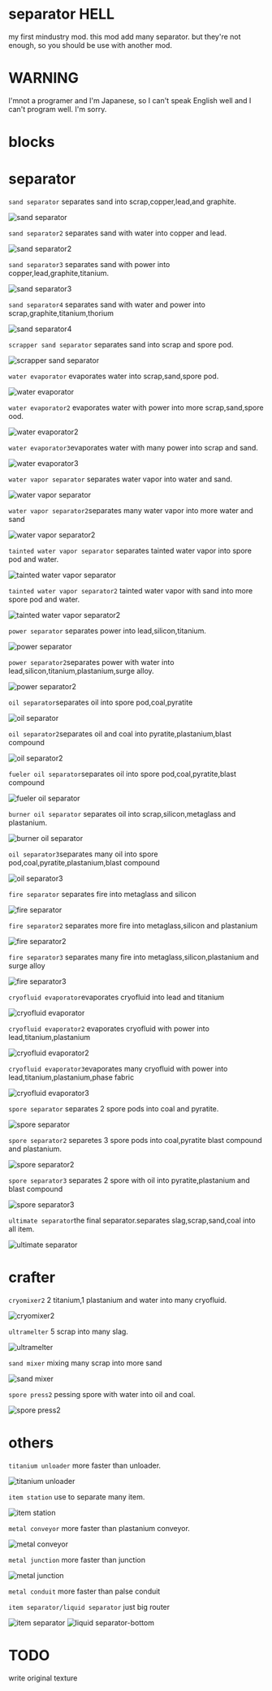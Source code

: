 # separator HELL
my first mindustry mod.
this mod add many separator.
but they're not enough, so you should be use with another mod.
# WARNING
I'mnot a programer and I'm Japanese,
so I can't speak English well and I can't program well.
I'm sorry.

# blocks

# separator

`sand separator`   separates sand into scrap,copper,lead,and graphite.

![sand separator](https://user-images.githubusercontent.com/98581612/156863937-b726604f-301e-437c-9f06-fa4e5f452562.png)

`sand separator2`   separates sand with water into copper and lead.

![sand separator2](https://user-images.githubusercontent.com/98581612/156863958-b6dd3a8c-60c7-4791-bfff-3d462764ebed.png)

`sand separator3`   separates sand with power into copper,lead,graphite,titanium.

![sand separator3](https://user-images.githubusercontent.com/98581612/156863974-793bf5ed-3266-4685-b821-4d756059d31f.png)

`sand separator4`   separates sand with water and power into scrap,graphite,titanium,thorium

![sand separator4](https://user-images.githubusercontent.com/98581612/156863981-d055bdc3-af20-4c86-b656-a2551edf3c2e.png)
 
`scrapper sand separator`   separates sand into scrap and spore pod.

![scrapper sand separator](https://user-images.githubusercontent.com/98581612/156863983-fdf471c7-ff5e-441a-8636-9c5cef3d2ca1.png)
 
`water evaporator`   evaporates water into scrap,sand,spore pod.

![water evaporator](https://user-images.githubusercontent.com/98581612/156864000-e9e26c39-79db-4db9-be3b-3b7e3562f2f5.png)

`water evaporator2`   evaporates water with power into more scrap,sand,spore ood.

![water evaporator2](https://user-images.githubusercontent.com/98581612/156864012-37c846dd-55a4-4575-a961-abdfe78a5dd4.png)

`water evaporator3`evaporates water with many power into scrap and sand.

![water evaporator3](https://user-images.githubusercontent.com/98581612/156864018-89283f47-f1a1-490c-9004-22c5970f7209.png)

`water vapor separator` separates water vapor into water and sand.

![water vapor separator](https://user-images.githubusercontent.com/98581612/157130035-f9facbfd-d0e5-4ec9-b4fa-4b506e134558.png)

`water vapor separator2`separates many water vapor into more water and sand

![water vapor separator2](https://user-images.githubusercontent.com/98581612/157130303-5d9fba01-ead7-422d-b853-4675fce2afca.png)

`tainted water vapor separator` separates tainted water vapor into spore pod and water.

![tainted water vapor separator](https://user-images.githubusercontent.com/98581612/157130489-8d2ebe62-7958-45f7-a4d9-a1e948fde286.png)

`tainted water vapor separator2` tainted water vapor with sand into more spore pod and water.

![tainted water vapor separator2](https://user-images.githubusercontent.com/98581612/157130729-f6caf046-157a-4e8f-a637-e1c6eff875d7.png)

`power separator`   separates power into lead,silicon,titanium.

![power separator](https://user-images.githubusercontent.com/98581612/156864023-9407d170-eb66-4ede-91f9-36ec623a8e1e.png)

`power separator2`separates power with water into lead,silicon,titanium,plastanium,surge alloy.

![power separator2](https://user-images.githubusercontent.com/98581612/156864028-6c75ddc6-6ac6-4142-950c-5982aa56af6a.png)

`oil separator`separates oil into spore pod,coal,pyratite

![oil separator](https://user-images.githubusercontent.com/98581612/156906211-969a84cc-5f95-409f-8318-46c65a0d0064.png)

`oil separator2`separates oil and coal into pyratite,plastanium,blast compound

![oil separator2](https://user-images.githubusercontent.com/98581612/156906216-88191663-46db-4772-aefe-8d6daa954b55.png)

`fueler oil separator`separates oil into  spore pod,coal,pyratite,blast compound

![fueler oil separator](https://user-images.githubusercontent.com/98581612/156906219-a0e9dda3-7411-4907-9154-56531359ca95.png)

`burner oil separator` separates oil into scrap,silicon,metaglass and plastanium.

![burner oil separator](https://user-images.githubusercontent.com/98581612/158357168-e944d01c-1656-4ee7-8102-a0a4e4270c78.png)

`oil separator3`separates many oil into spore pod,coal,pyratite,plastanium,blast compound

![oil separator3](https://user-images.githubusercontent.com/98581612/156906223-491cf4a5-46d7-4bc1-85e7-0d2b19b5e8b5.png)


`fire separator` separates fire into metaglass and silicon

![fire separator](https://user-images.githubusercontent.com/98581612/158043764-5a7e5ff2-1529-4b9a-808b-7e7108431fb7.png)

`fire separator2` separates more fire into metaglass,silicon and plastanium

![fire separator2](https://user-images.githubusercontent.com/98581612/158043809-554c2466-3698-44c6-aec3-3fe102bae1fc.png)

`fire separator3` separates many fire into metaglass,silicon,plastanium and surge alloy

![fire separator3](https://user-images.githubusercontent.com/98581612/158043842-e30343d1-e6c9-47aa-813b-a6b55cb3e0cc.png)

`cryofluid evaporator`evaporates cryofluid into lead and titanium

![cryofluid evaporator](https://user-images.githubusercontent.com/98581612/156906233-1ac6a9f5-937c-4879-8a27-a9c9e9c9e3e6.png)

`cryofluid evaporator2` evaporates cryofluid with power into lead,titanium,plastanium

![cryofluid evaporator2](https://user-images.githubusercontent.com/98581612/156906238-030d6fc5-0f86-4523-bb64-7eb5a43c2e6f.png)

`cryofluid evaporator3`evaporates many cryofluid with power into lead,titanium,plastanium,phase fabric

![cryofluid evaporator3](https://user-images.githubusercontent.com/98581612/156906241-46670779-7dc1-4225-9fc7-530d57cd3bb2.png)

`spore separator` separates 2 spore pods into coal and pyratite.

![spore separator](https://user-images.githubusercontent.com/98581612/158039475-abbbcddf-1fe4-4245-ae1c-852c41c7d5a8.png)

`spore separator2` separetes 3 spore pods into coal,pyratite blast compound and plastanium.

![spore separator2](https://user-images.githubusercontent.com/98581612/158039515-0df929d2-93c5-497a-9f5b-d3321af493f9.png)

`spore separator3` separates 2 spore with oil into pyratite,plastanium and blast compound

![spore separator3](https://user-images.githubusercontent.com/98581612/158043735-d36e5856-4352-4f4e-a33e-69ef31846eac.png)

`ultimate separator`the final separator.separates slag,scrap,sand,coal into all item.

![ultimate separator](https://user-images.githubusercontent.com/98581612/156945752-08856fd0-18af-4d84-973c-81147e9aa906.png)

# crafter

`cryomixer2`   2 titanium,1 plastanium and water into many cryofluid.

![cryomixer2](https://user-images.githubusercontent.com/98581612/156864037-c899ecd1-0743-4146-b0c2-a6398aca76c9.png)

`ultramelter`   5 scrap into many slag.

![ultramelter](https://user-images.githubusercontent.com/98581612/156864044-28cb430c-b538-4acc-b58d-77288fd786ff.png)

`sand mixer` mixing many scrap into more sand 

![sand mixer](https://user-images.githubusercontent.com/98581612/156906253-6d3fc2d6-5d89-4837-8979-326399d8fbbf.png)

`spore press2` pessing spore with water into oil and coal.

![spore press2](https://user-images.githubusercontent.com/98581612/158008096-018dc39a-87f4-4416-b236-cbd66d7fc8cb.png)

# others

`titanium unloader` more faster than unloader.

![titanium unloader](https://user-images.githubusercontent.com/98581612/156864076-50565ca2-9668-46b7-9fbf-fe28822f8918.png)

`item station` use to separate many item.

![item station](https://user-images.githubusercontent.com/98581612/156945780-4a4d0808-d983-4c30-b8ee-5b9f8c94bb96.png)

`metal conveyor` more faster than plastanium conveyor.

![metal conveyor](https://user-images.githubusercontent.com/98581612/158008103-b6d5dbd5-683b-4966-8c6a-05cf0e53b379.png)

`metal junction` more faster than junction

![metal junction](https://user-images.githubusercontent.com/98581612/158177879-b8d9938f-fdb0-4f70-b54f-5c93c695bc7a.png)

`metal conduit` more faster than palse conduit

`item separator/liquid separator` just big router

![item separator](https://user-images.githubusercontent.com/98581612/158039367-e48da2d3-679c-4486-9128-a88a7f8c20e4.png)
![liquid separator-bottom](https://user-images.githubusercontent.com/98581612/158039379-60562935-cb30-490f-b77c-491026c8d5d8.png)

# TODO
write original texture
